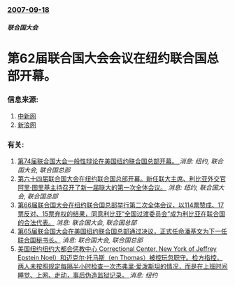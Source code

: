 ### [2007-09-18](/news/2007/09/18/index.md)

##### 联合国大会
# 第62届联合国大会会议在纽约联合国总部开幕。




### 信息来源:

1. [中新网](http://www.chinanews.com.cn/gj/kong/news/2007/09-19/1030288.shtml)
2. [新浪网](http://news.sina.com.cn/w/p/2007-09-19/043513921632.shtml)

### 有关:

1. [第74届联合国大会一般性辩论在美国纽约联合国总部开幕。 ](/zh/news/2019/09/24/第74届联合国大会一般性辩论在美国纽约联合国总部开幕.md) _消息: 纽约, 联合国大会, 联合国总部_
2. [第六十四届联合国大会在纽约联合国总部开幕。新任联大主席、利比亚外交官阿里·图里基主持召开了新一届联大的第一次全体会议。](/zh/news/2009/09/15/第六十四届联合国大会在纽约联合国总部开幕-新任联大主席-利比亚外交官阿里-图里基主持召开了新一届联大的第一次全体会议.md) _消息: 纽约, 联合国大会, 联合国总部_
3. [第66届联合国大会在纽约联合国总部举行第二次全体会议，以114票赞成、17票反对、15票弃权的结果，同意利比亚“全国过渡委员会”成为利比亚在联合国的合法代表。](/zh/news/2011/09/16/第66届联合国大会在纽约联合国总部举行第二次全体会议-以114票赞成-17票反对-15票弃权的结果-同意利比亚-全国过渡.md) _消息: 联合国大会, 联合国总部_
4. [第65届联合国大会在美国纽约联合国总部通过决议，正式任命潘基文为下一任联合国秘书长。](/zh/news/2011/06/21/第65届联合国大会在美国纽约联合国总部通过决议-正式任命潘基文为下一任联合国秘书长.md) _消息: 联合国大会, 联合国总部_
5. [ 美国纽约纽约大都会惩教中心 Correctional Center, New York of Jeffrey Epstein Noel）和迈克尔·托马斯（en Thomas）被控玩忽职守。检方指控，两人未按照规定每隔半小时检查一次杰弗里·爱泼斯坦的情况，而是在上班时间睡觉、上网、走动，事后伪造监狱记录。 ](/zh/news/2019/11/19/美国纽约纽约大都会惩教中心-Correctional-Center-New-York-of-Jeffrey-Epst.md) _消息: 纽约_
